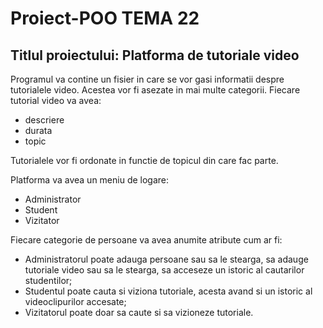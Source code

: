 # Proiect-POO TEMA 22
## Titlul proiectului: Platforma de tutoriale video
Programul va contine un fisier in care se vor gasi informatii despre tutorialele video. Acestea vor fi asezate in mai multe categorii. Fiecare tutorial video va avea:
- descriere
- durata
- topic

Tutorialele vor fi ordonate in functie de topicul din care fac parte.


Platforma va avea un meniu de logare:
- Administrator
- Student
- Vizitator


Fiecare categorie de persoane va avea anumite atribute cum ar fi: 
- Administratorul poate adauga persoane sau sa le stearga, sa adauge tutoriale video sau sa le stearga, sa acceseze un istoric al cautarilor studentilor;
- Studentul poate cauta si viziona tutoriale, acesta avand si un istoric al videoclipurilor accesate;
- Vizitatorul poate doar sa caute si sa vizioneze tutoriale.
